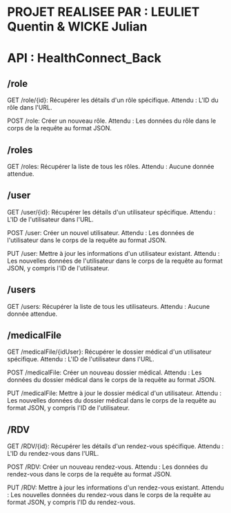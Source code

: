 # PROJET REALISEE PAR : LEULIET Quentin & WICKE Julian
# API : HealthConnect_Back


## /role

GET /role/{id}: Récupérer les détails d'un rôle spécifique.
Attendu : L'ID du rôle dans l'URL.

POST /role: Créer un nouveau rôle.
Attendu : Les données du rôle dans le corps de la requête au format JSON.


## /roles

GET /roles: Récupérer la liste de tous les rôles.
Attendu : Aucune donnée attendue.

## /user

GET /user/{id}: Récupérer les détails d'un utilisateur spécifique.
Attendu : L'ID de l'utilisateur dans l'URL.

POST /user: Créer un nouvel utilisateur.
Attendu : Les données de l'utilisateur dans le corps de la requête au format JSON.

PUT /user: Mettre à jour les informations d'un utilisateur existant.
Attendu : Les nouvelles données de l'utilisateur dans le corps de la requête au format JSON, y compris l'ID de l'utilisateur.

## /users

GET /users: Récupérer la liste de tous les utilisateurs.
Attendu : Aucune donnée attendue.

## /medicalFile

GET /medicalFile/{idUser}: Récupérer le dossier médical d'un utilisateur spécifique.
Attendu : L'ID de l'utilisateur dans l'URL.

POST /medicalFile: Créer un nouveau dossier médical.
Attendu : Les données du dossier médical dans le corps de la requête au format JSON.

PUT /medicalFile: Mettre à jour le dossier médical d'un utilisateur.
Attendu : Les nouvelles données du dossier médical dans le corps de la requête au format JSON, y compris l'ID de l'utilisateur.

## /RDV

GET /RDV/{id}: Récupérer les détails d'un rendez-vous spécifique.
Attendu : L'ID du rendez-vous dans l'URL.

POST /RDV: Créer un nouveau rendez-vous.
Attendu : Les données du rendez-vous dans le corps de la requête au format JSON.

PUT /RDV: Mettre à jour les informations d'un rendez-vous existant.
Attendu : Les nouvelles données du rendez-vous dans le corps de la requête au format JSON, y compris l'ID du rendez-vous.
